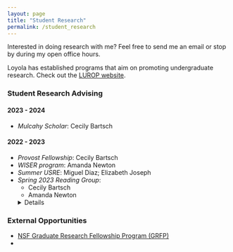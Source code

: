 ```yaml
---
layout: page
title: "Student Research"
permalink: /student_research
---
```


Interested in doing research with me? Feel free to send me an email or stop by during my open office hours. 

Loyola has established programs that aim on promoting undergraduate research. Check out the [LUROP website](https://www.luc.edu/celts/programs/undergraduateresearch/).

### Student Research Advising

#### 2023 - 2024
- _Mulcahy Scholar_: Cecily Bartsch

#### 2022 - 2023
- _Provost Fellowship_: Cecily Bartsch
- _WISER program_: Amanda Newton
- _Summer USRE_: Miguel Diaz; Elizabeth Joseph
- _Spring 2023 Reading Group_:
  - Cecily Bartsch
  - Amanda Newton
  <details>
  <summary>Details</summary>
  The topic is Finite Difference Method.
  </details>
    
### External Opportunities
- [NSF Graduate Research Fellowship Program (GRFP)](https://new.nsf.gov/funding/opportunities/nsf-graduate-research-fellowship-program-grfp)
- 
